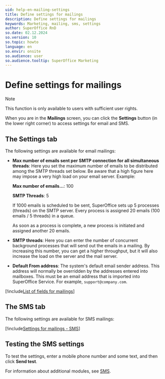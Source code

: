 ```yaml
---
uid: help-en-mailing-settings
title: Define settings for mailings
description: Define settings for mailings
keywords: Marketing, mailing, sms, settings
author: SuperOffice RnD
so.date: 02.12.2024
so.version: 10
so.topic: howto
language: en
so.envir: onsite
so.audience: user
so.audience.tooltip: SuperOffice Marketing
---
```


# Define settings for mailings

> [!NOTE]
> This function is only available to users with sufficient user rights.

When you are in the **Mailings** screen, you can click the **Settings** button (in the lower right corner) to access settings for email and SMS.

## The Settings tab

The following settings are available for email mailings:

* **Max number of emails sent per SMTP connection for all simultaneous threads**: Here you set the maximum number of emails to be distributed among the SMTP threads set below. Be aware that a high figure here may impose a very high load on your email server. Example:

    **Max number of emails...**: 100

    **SMTP Threads**: 5

    If 1000 emails is scheduled to be sent, SuperOffice sets up 5 processes (threads) on the SMTP server. Every process is assigned 20 emails (100 emails / 5 threads) in a queue.

    As soon as a process is complete, a new process is initiated and assigned another 20 emails.

* **SMTP threads**: Here you can enter the number of concurrent background processes that will send out the emails in a mailing. By increasing this number, you can get a higher throughput, but it will also increase the load on the server and the mail server.

* **Default From address**: The system's default email sender address. This address will normally be overridden by the addresses entered into mailboxes. This must be an email address that is imported into SuperOffice Service. For example, `support@company.com`.

[!include[List of fields for mailings](../../learn/includes/mailing-smtp-fields.md)]

## The SMS tab

The following settings are available for SMS mailings:

[!include[Settings for mailings - SMS](../../learn/includes/mailing-settings-sms.md)]

## Testing the SMS settings

To test the settings, enter a mobile phone number and some text, and then click **Send test**.

For information about additional modules, see [SMS][1].

<!-- Referenced links -->
[1]: ../../../admin/preferences/learn/global-preferences/sms.md

<!-- Referenced images -->

